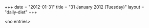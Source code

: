 +++
date = "2012-01-31"
title = "31 January 2012 (Tuesday)"
layout = "daily-diet"
+++

<p>&lt;no entries&gt;</p>